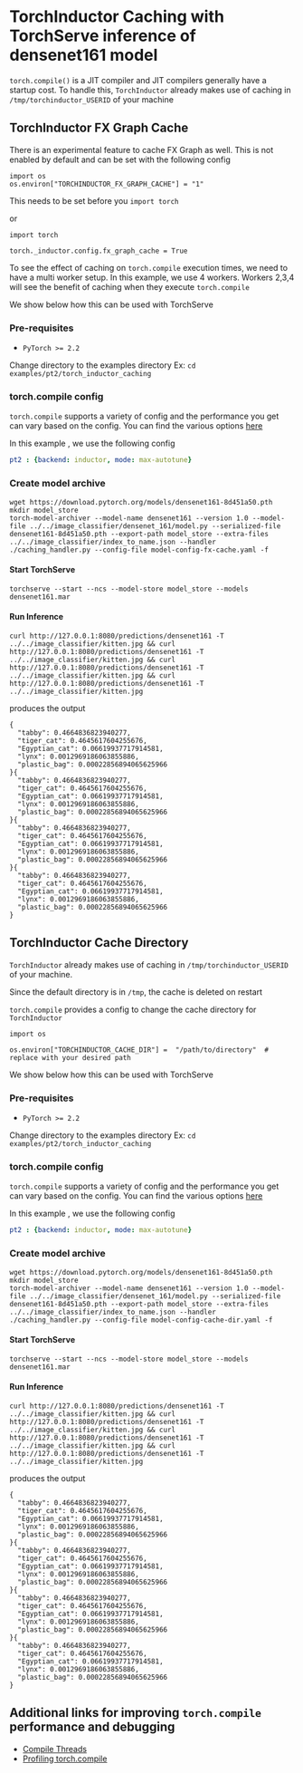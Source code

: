 
# TorchInductor Caching with TorchServe inference of densenet161 model

`torch.compile()` is a JIT compiler and JIT compilers generally have a startup cost. To handle this, `TorchInductor` already makes use of caching in `/tmp/torchinductor_USERID` of your machine

## TorchInductor FX Graph Cache
There is an experimental feature to cache FX Graph as well. This is not enabled by default and can be set with the following config

```
import os
os.environ["TORCHINDUCTOR_FX_GRAPH_CACHE"] = "1"
```

This needs to be set before you `import torch`

or

```
import torch

torch._inductor.config.fx_graph_cache = True
```

To see the effect of caching on `torch.compile` execution times, we need to have a multi worker setup. In this example, we use 4 workers. Workers 2,3,4 will see the benefit of caching when they execute `torch.compile`

We show below how this can be used with TorchServe


### Pre-requisites

- `PyTorch >= 2.2`

Change directory to the examples directory
Ex:  `cd  examples/pt2/torch_inductor_caching`


### torch.compile config

`torch.compile` supports a variety of config and the performance you get can vary based on the config. You can find the various options [here](https://pytorch.org/docs/stable/generated/torch.compile.html)

In this example , we use the following config

```yaml
pt2 : {backend: inductor, mode: max-autotune}
```

### Create model archive

```
wget https://download.pytorch.org/models/densenet161-8d451a50.pth
mkdir model_store
torch-model-archiver --model-name densenet161 --version 1.0 --model-file ../../image_classifier/densenet_161/model.py --serialized-file densenet161-8d451a50.pth --export-path model_store --extra-files ../../image_classifier/index_to_name.json --handler ./caching_handler.py --config-file model-config-fx-cache.yaml -f
```

#### Start TorchServe
```
torchserve --start --ncs --model-store model_store --models densenet161.mar
```

#### Run Inference

```
curl http://127.0.0.1:8080/predictions/densenet161 -T ../../image_classifier/kitten.jpg && curl http://127.0.0.1:8080/predictions/densenet161 -T ../../image_classifier/kitten.jpg && curl http://127.0.0.1:8080/predictions/densenet161 -T ../../image_classifier/kitten.jpg && curl http://127.0.0.1:8080/predictions/densenet161 -T ../../image_classifier/kitten.jpg
```

produces the output

```
{
  "tabby": 0.4664836823940277,
  "tiger_cat": 0.4645617604255676,
  "Egyptian_cat": 0.06619937717914581,
  "lynx": 0.0012969186063855886,
  "plastic_bag": 0.00022856894065625966
}{
  "tabby": 0.4664836823940277,
  "tiger_cat": 0.4645617604255676,
  "Egyptian_cat": 0.06619937717914581,
  "lynx": 0.0012969186063855886,
  "plastic_bag": 0.00022856894065625966
}{
  "tabby": 0.4664836823940277,
  "tiger_cat": 0.4645617604255676,
  "Egyptian_cat": 0.06619937717914581,
  "lynx": 0.0012969186063855886,
  "plastic_bag": 0.00022856894065625966
}{
  "tabby": 0.4664836823940277,
  "tiger_cat": 0.4645617604255676,
  "Egyptian_cat": 0.06619937717914581,
  "lynx": 0.0012969186063855886,
  "plastic_bag": 0.00022856894065625966
}
```

## TorchInductor Cache Directory
`TorchInductor` already makes use of caching in `/tmp/torchinductor_USERID` of your machine.

Since the default directory is in `/tmp`, the cache is deleted on restart

`torch.compile` provides a config to change the cache directory for `TorchInductor `

```
import os

os.environ["TORCHINDUCTOR_CACHE_DIR"] =  "/path/to/directory"  # replace with your desired path

```


We show below how this can be used with TorchServe


### Pre-requisites

- `PyTorch >= 2.2`

Change directory to the examples directory
Ex:  `cd  examples/pt2/torch_inductor_caching`


### torch.compile config

`torch.compile` supports a variety of config and the performance you get can vary based on the config. You can find the various options [here](https://pytorch.org/docs/stable/generated/torch.compile.html)

In this example , we use the following config

```yaml
pt2 : {backend: inductor, mode: max-autotune}
```

### Create model archive

```
wget https://download.pytorch.org/models/densenet161-8d451a50.pth
mkdir model_store
torch-model-archiver --model-name densenet161 --version 1.0 --model-file ../../image_classifier/densenet_161/model.py --serialized-file densenet161-8d451a50.pth --export-path model_store --extra-files ../../image_classifier/index_to_name.json --handler ./caching_handler.py --config-file model-config-cache-dir.yaml -f
```

#### Start TorchServe
```
torchserve --start --ncs --model-store model_store --models densenet161.mar
```

#### Run Inference

```
curl http://127.0.0.1:8080/predictions/densenet161 -T ../../image_classifier/kitten.jpg && curl http://127.0.0.1:8080/predictions/densenet161 -T ../../image_classifier/kitten.jpg && curl http://127.0.0.1:8080/predictions/densenet161 -T ../../image_classifier/kitten.jpg && curl http://127.0.0.1:8080/predictions/densenet161 -T ../../image_classifier/kitten.jpg
```

produces the output

```
{
  "tabby": 0.4664836823940277,
  "tiger_cat": 0.4645617604255676,
  "Egyptian_cat": 0.06619937717914581,
  "lynx": 0.0012969186063855886,
  "plastic_bag": 0.00022856894065625966
}{
  "tabby": 0.4664836823940277,
  "tiger_cat": 0.4645617604255676,
  "Egyptian_cat": 0.06619937717914581,
  "lynx": 0.0012969186063855886,
  "plastic_bag": 0.00022856894065625966
}{
  "tabby": 0.4664836823940277,
  "tiger_cat": 0.4645617604255676,
  "Egyptian_cat": 0.06619937717914581,
  "lynx": 0.0012969186063855886,
  "plastic_bag": 0.00022856894065625966
}{
  "tabby": 0.4664836823940277,
  "tiger_cat": 0.4645617604255676,
  "Egyptian_cat": 0.06619937717914581,
  "lynx": 0.0012969186063855886,
  "plastic_bag": 0.00022856894065625966
}
```

## Additional links for improving `torch.compile` performance and debugging

- [Compile Threads](https://pytorch.org/blog/training-production-ai-models/#34-controlling-just-in-time-compilation-time)
- [Profiling torch.compile](https://pytorch.org/docs/stable/torch.compiler_profiling_torch_compile.html)
